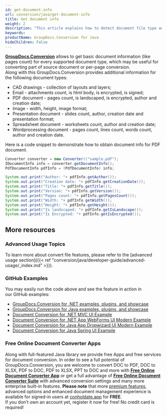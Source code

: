 ```yaml
---
id: get-document-info
url: conversion/java/get-document-info
title: Get document info
weight: 2
description: "This article explains how to detect document file type and calculate pages count when convert file with GroupDocs.Conversion for Java."
keywords: 
productName: GroupDocs.Conversion for Java
hideChildren: False
---
```

[**GroupDocs.Conversion**](https://products.groupdocs.com/conversion/java) allows to get basic document information (like pages count) for every supported document type, which may be useful for converting part of source document or per-page conversion.  
Along with this GroupDocs.Conversion provides additional information for the following document types:

*   CAD drawings - collection of layouts and layers;
*   Email - attachments count, is html body, is encrypted, is signed;
*   PDF document - pages count, is landscaped, is encrypted, author and creation date;
*   Image - width, height, image format;
*   Presentation document - slides count, author, creation date and presentation format;
*   Spreadsheet document - worksheets count, author and creation date;
*   Wordprocessing document - pages count, lines count, words count, author and creation date.

Here is a code snippet to demonstrate how to obtain document info for PDF document.

```java
Converter converter = new Converter(("sample.pdf");
IDocumentInfo info = converter.getDocumentInfo();
PdfDocumentInfo pdfInfo = (PdfDocumentInfo) info;

System.out.print("Author: "+ pdfInfo.getAuthor());
System.out.print("Creation date: "+ pdfInfo.getCreationDate());
System.out.print("Title: "+ pdfInfo.getTitle());
System.out.print("Version: "+ pdfInfo.getVersion());
System.out.print("Pages count: "+ pdfInfo.getPagesCount());
System.out.print("Width: "+ pdfInfo.getWidth());
System.out.print("Height: "+ pdfInfo.getHeight());
System.out.print("Is landscaped: "+ pdfInfo.getIsLandscape());
System.out.print("Is Encrypted: "+ pdfInfo.getIsEncrypted());
```

## More resources
### Advanced Usage Topics
To learn more about convert file features, please refer to the [advanced usage section]({{< ref "conversion/java/developer-guide/advanced-usage/_index.md" >}}).

### GitHub Examples
You may easily run the code above and see the feature in action in our GitHub examples:
*   [GroupDocs.Conversion for .NET examples, plugins, and showcase](https://github.com/groupdocs-conversion/GroupDocs.Conversion-for-.NET)    
*   [GroupDocs.Conversion for Java examples, plugins, and showcase](https://github.com/groupdocs-conversion/GroupDocs.Conversion-for-Java)    
*   [Document Conversion for .NET MVC UI Example](https://github.com/groupdocs-conversion/GroupDocs.Conversion-for-.NET-MVC)     
*   [Document Conversion for .NET App WebForms UI Modern Example](https://github.com/groupdocs-conversion/GroupDocs.Conversion-for-.NET-WebForms)    
*   [Document Conversion for Java App Dropwizard UI Modern Example](https://github.com/groupdocs-conversion/GroupDocs.Conversion-for-Java-Dropwizard)    
*   [Document Conversion for Java Spring UI Example](https://github.com/groupdocs-conversion/GroupDocs.Conversion-for-Java-Spring)   

### Free Online Document Converter Apps
Along with full-featured Java library we provide free Apps and free services for document conversion.
In order to see a full potential of GroupDocs.Conversion, you are welcome to convert DOC to PDF, DOC to XLSX, PDF to DOC, PDF to XLSX, PPT to DOC and more with **[Free Online Document Converter App](https://products.groupdocs.app/conversion)** or get a full advantage of **[Free Online Document Converter Suite](https://conholdate.app/features/document-converter-online)** with advanced conversion settings and many more enterprise built-in features.
**Please note** that more [premium features](https://conholdate.app/features), advanced options and enhanced document management experience is available for signed-in users at [conholdate.app](https://conholdate.app/) for **FREE**.  
If you don't own an account yet, register it now for free! No credit card is required!